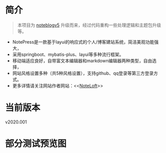# 简介
> 本项目为 [noteblogv5](https://github.com/miyakowork/noteblogv5) 升级而来，经过代码重构一些处理逻辑和主题包升级等。<br/>
+ NotePress是一款基于layui的响应式的个人/博客建站系统，简洁美观功能强大，<br/>
+ 采用springboot、mybatis-plus、layui等多种流行框架。<br/>
+ 移动端适应良好，自带富文本编辑器和markdown编辑器两种类型，自由选择，<br/>
+ 网站风格设置多种（共5种风格设置），支持github、qq登录等第三方登录方式。<br/>
+ 更多详情请关注网站作者网站：<<[NoteLoft](https://wuwenbin.me)>> <br/>
# 当前版本 
v2020.001

# 部分测试预览图
[](img/1.png)
[](img/2.png)
[](img/3.png)
[](img/4.png)
[](img/5.png)
[](img/6.png)
[](img/7.png)
[](img/8.png)
[](img/9.png)
[](img/10.png)
[](img/11.png)
[](img/12.png)
[](img/13.png)
[](img/14.png)
[](img/15.png)